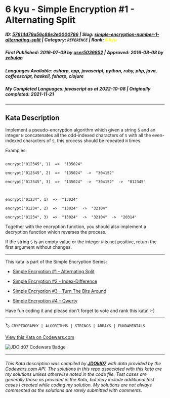 # 6 kyu - Simple Encryption #1 - Alternating Split

##### **ID**: [57814d79a56c88e3e0000786](https://www.codewars.com/kata/57814d79a56c88e3e0000786) | **Slug**: [simple-encryption-number-1-alternating-split](https://www.codewars.com/kata/57814d79a56c88e3e0000786) | **Category**: `REFERENCE` | **Rank**: <span style="color:yellow">6 kyu</span>

##### **First Published**: 2016-07-09 ***by*** [user5036852](https://www.codewars.com/users/user5036852) | **Approved**: 2016-08-08 ***by*** [zebulan](https://www.codewars.com/users/zebulan)

##### **Languages Available**: csharp, cpp, javascript, python, ruby, php, java, coffeescript, haskell, fsharp, clojure

##### **My Completed Languages**: javascript ***as at*** 2022-10-08 | **Originally completed**: 2021-11-21

---

## Kata Description


Implement a pseudo-encryption algorithm which given a string `S` and an integer `N` concatenates all the odd-indexed characters of `S` with all the even-indexed characters of `S`, this process should be repeated `N` times.



Examples:



```

encrypt("012345", 1)  =>  "135024"

encrypt("012345", 2)  =>  "135024"  ->  "304152"

encrypt("012345", 3)  =>  "135024"  ->  "304152"  ->  "012345"



encrypt("01234", 1)  =>  "13024"

encrypt("01234", 2)  =>  "13024"  ->  "32104"

encrypt("01234", 3)  =>  "13024"  ->  "32104"  ->  "20314"

```



Together with the encryption function, you should also implement a decryption function which reverses the process.



If the string `S` is an empty value or the integer `N` is not positive, return the first argument without changes.



___



This kata is part of the Simple Encryption Series:



* [Simple Encryption #1 - Alternating Split](https://www.codewars.com/kata/simple-encryption-number-1-alternating-split)

* [Simple Encryption #2 - Index-Difference](https://www.codewars.com/kata/simple-encryption-number-2-index-difference)

* [Simple Encryption #3 - Turn The Bits Around](https://www.codewars.com/kata/simple-encryption-number-3-turn-the-bits-around)

* [Simple Encryption #4 - Qwerty](https://www.codewars.com/kata/simple-encryption-number-4-qwerty)



Have fun coding it and please don't forget to vote and rank this kata! :-)

---


🏷 `CRYPTOGRAPHY | ALGORITHMS | STRINGS | ARRAYS | FUNDAMENTALS`


[View this Kata on Codewars.com](https://www.codewars.com/kata/57814d79a56c88e3e0000786)

![](https://www.codewars.com/users/jdold07/badges/large "JDOld07 Codewars Badge")

---

###### *This Kata description was compiled by [**JDOld07**](https://tpstech.dev) with data provided by the [Codewars.com](https://www.codewars.com) API.  The solutions in this repo associated with this kata are my solutions unless otherwise noted in the code file.  Test cases are generally those as provided in the Kata, but may include additional test cases I created while coding my solution.  My solutions are not always commented as the solutions are rarely submitted with comments.*
